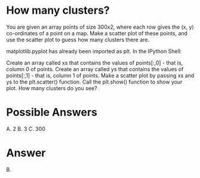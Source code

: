 # How many clusters?
You are given an array points of size 300x2, where each row gives the (x, y) co-ordinates of a point on a map. Make a scatter plot of these points, and use the scatter plot to guess how many clusters there are.

matplotlib.pyplot has already been imported as plt. In the IPython Shell:

Create an array called xs that contains the values of points[:,0] - that is, column 0 of points.
Create an array called ys that contains the values of points[:,1] - that is, column 1 of points.
Make a scatter plot by passing xs and ys to the plt.scatter() function.
Call the plt.show() function to show your plot.
How many clusters do you see?

# Possible Answers
A. 2
B. 3
C. 300

# Answer
B.
